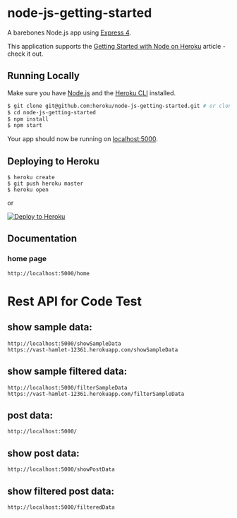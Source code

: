 # node-js-getting-started

A barebones Node.js app using [Express 4](http://expressjs.com/).

This application supports the [Getting Started with Node on Heroku](https://devcenter.heroku.com/articles/getting-started-with-nodejs) article - check it out.

## Running Locally

Make sure you have [Node.js](http://nodejs.org/) and the [Heroku CLI](https://cli.heroku.com/) installed.

```sh
$ git clone git@github.com:heroku/node-js-getting-started.git # or clone your own fork
$ cd node-js-getting-started
$ npm install
$ npm start
```

Your app should now be running on [localhost:5000](http://localhost:5000/).

## Deploying to Heroku

```
$ heroku create
$ git push heroku master
$ heroku open
```
or

[![Deploy to Heroku](https://www.herokucdn.com/deploy/button.png)](https://heroku.com/deploy)

## Documentation

### home page
```
http://localhost:5000/home
```

# Rest API for Code Test

## show sample data:

```
http://localhost:5000/showSampleData
https://vast-hamlet-12361.herokuapp.com/showSampleData
```
## show sample filtered data:

```
http://localhost:5000/filterSampleData
https://vast-hamlet-12361.herokuapp.com/filterSampleData
```

## post data:

```
http://localhost:5000/
```

## show post data:

```
http://localhost:5000/showPostData
```

## show filtered post data:

```
http://localhost:5000/filteredData
```